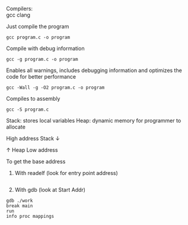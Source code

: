 Compilers:  
gcc
clang

Just compile the program
```
gcc program.c -o program
```

Compile with debug information
```
gcc -g program.c -o program
```

Enables all warnings, includes debugging information and optimizes the code for better performance
```
gcc -Wall -g -O2 program.c -o program
```

Compiles to assembly
```
gcc -S program.c
```


Stack: stores local variables
Heap: dynamic memory for programmer to allocate

High address
Stack 
 ↓


 ↑
Heap
Low address

To get the base address
1. With readelf (look for entry point address)
```readelf -a ./work
```
2. With gdb (look at Start Addr)
```
gdb ./work
break main
run
info proc mappings
```
